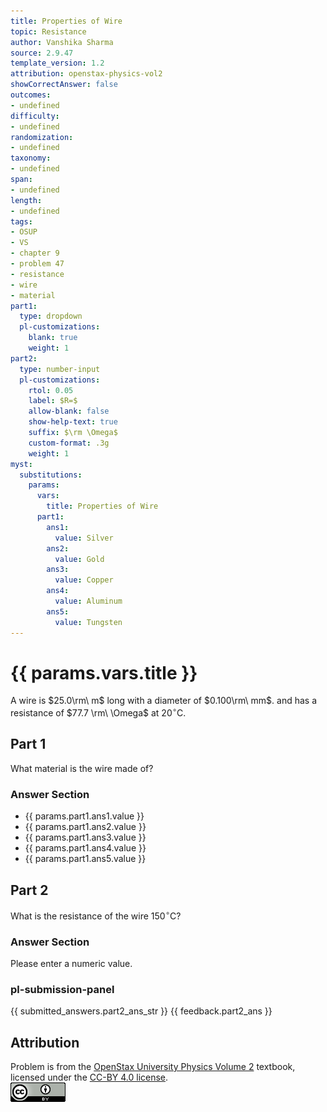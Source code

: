 ```yaml
---
title: Properties of Wire
topic: Resistance
author: Vanshika Sharma
source: 2.9.47
template_version: 1.2
attribution: openstax-physics-vol2
showCorrectAnswer: false
outcomes:
- undefined
difficulty:
- undefined
randomization:
- undefined
taxonomy:
- undefined
span:
- undefined
length:
- undefined
tags:
- OSUP
- VS
- chapter 9
- problem 47
- resistance
- wire
- material
part1:
  type: dropdown
  pl-customizations:
    blank: true
    weight: 1
part2:
  type: number-input
  pl-customizations:
    rtol: 0.05
    label: $R=$
    allow-blank: false
    show-help-text: true
    suffix: $\rm \Omega$
    custom-format: .3g
    weight: 1
myst:
  substitutions:
    params:
      vars:
        title: Properties of Wire
      part1:
        ans1:
          value: Silver
        ans2:
          value: Gold
        ans3:
          value: Copper
        ans4:
          value: Aluminum
        ans5:
          value: Tungsten
---
```

# {{ params.vars.title }}
A wire is $25.0\rm\ m$ long with a diameter of $0.100\rm\ mm$. and has a resistance of $77.7 \rm\ \Omega$ at $20 ^\circ \textrm{C}$.

## Part 1

What material is the wire made of?

### Answer Section

- {{ params.part1.ans1.value }}
- {{ params.part1.ans2.value }}
- {{ params.part1.ans3.value }}
- {{ params.part1.ans4.value }}
- {{ params.part1.ans5.value }}

## Part 2

What is the resistance of the wire $150 ^\circ \textrm{C}$?

### Answer Section

Please enter a numeric value.

### pl-submission-panel

{{ submitted_answers.part2_ans_str }}
{{ feedback.part2_ans }}

## Attribution

Problem is from the [OpenStax University Physics Volume 2](https://openstax.org/details/books/university-physics-volume-2) textbook, licensed under the [CC-BY 4.0 license](https://creativecommons.org/licenses/by/4.0/).<br>![Image representing the Creative Commons 4.0 BY license.](https://raw.githubusercontent.com/firasm/bits/master/by.png)